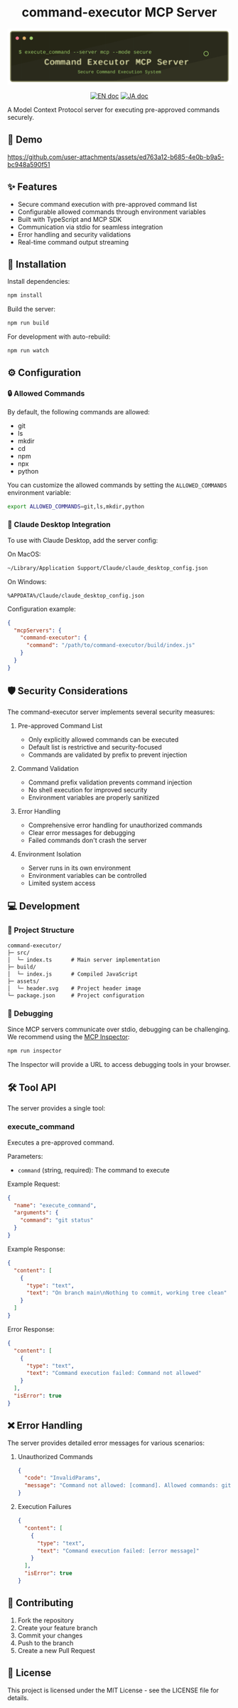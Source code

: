 <div align="center">

# command-executor MCP Server

   <img src="https://raw.githubusercontent.com/Sunwood-ai-labs/command-executor-mcp-server/refs/heads/master/assets/header.svg" alt="Command Executor MCP Server"/>
   
   <a href="README.md"><img src="https://img.shields.io/badge/english-document-white.svg" alt="EN doc"></a>
   <a href="README.ja.md"><img src="https://img.shields.io/badge/ドキュメント-日本語-white.svg" alt="JA doc"/></a>
</div>

A Model Context Protocol server for executing pre-approved commands securely.

## 🎥 Demo

https://github.com/user-attachments/assets/ed763a12-b685-4e0b-b9a5-bc948a590f51

## ✨ Features

- Secure command execution with pre-approved command list
- Configurable allowed commands through environment variables
- Built with TypeScript and MCP SDK
- Communication via stdio for seamless integration
- Error handling and security validations
- Real-time command output streaming

## 🚀 Installation

Install dependencies:
```bash
npm install
```

Build the server:
```bash
npm run build
```

For development with auto-rebuild:
```bash
npm run watch
```

## ⚙️ Configuration

### 🔒 Allowed Commands

By default, the following commands are allowed:
- git
- ls
- mkdir
- cd
- npm
- npx
- python

You can customize the allowed commands by setting the `ALLOWED_COMMANDS` environment variable:

```bash
export ALLOWED_COMMANDS=git,ls,mkdir,python
```

### 🔌 Claude Desktop Integration

To use with Claude Desktop, add the server config:

On MacOS:
```bash
~/Library/Application Support/Claude/claude_desktop_config.json
```

On Windows:
```
%APPDATA%/Claude/claude_desktop_config.json
```

Configuration example:
```json
{
  "mcpServers": {
    "command-executor": {
      "command": "/path/to/command-executor/build/index.js"
    }
  }
}
```

## 🛡️ Security Considerations

The command-executor server implements several security measures:

1. Pre-approved Command List
   - Only explicitly allowed commands can be executed
   - Default list is restrictive and security-focused
   - Commands are validated by prefix to prevent injection

2. Command Validation
   - Command prefix validation prevents command injection
   - No shell execution for improved security
   - Environment variables are properly sanitized

3. Error Handling
   - Comprehensive error handling for unauthorized commands
   - Clear error messages for debugging
   - Failed commands don't crash the server

4. Environment Isolation
   - Server runs in its own environment
   - Environment variables can be controlled
   - Limited system access

## 💻 Development

### 📁 Project Structure

```
command-executor/
├─ src/
│  └─ index.ts      # Main server implementation
├─ build/
│  └─ index.js      # Compiled JavaScript
├─ assets/
│  └─ header.svg    # Project header image
└─ package.json     # Project configuration
```

### 🐛 Debugging

Since MCP servers communicate over stdio, debugging can be challenging. We recommend using the [MCP Inspector](https://github.com/modelcontextprotocol/inspector):

```bash
npm run inspector
```

The Inspector will provide a URL to access debugging tools in your browser.

## 🛠️ Tool API

The server provides a single tool:

### execute_command

Executes a pre-approved command.

Parameters:
- `command` (string, required): The command to execute

Example Request:
```json
{
  "name": "execute_command",
  "arguments": {
    "command": "git status"
  }
}
```

Example Response:
```json
{
  "content": [
    {
      "type": "text",
      "text": "On branch main\nNothing to commit, working tree clean"
    }
  ]
}
```

Error Response:
```json
{
  "content": [
    {
      "type": "text",
      "text": "Command execution failed: Command not allowed"
    }
  ],
  "isError": true
}
```

## ❌ Error Handling

The server provides detailed error messages for various scenarios:

1. Unauthorized Commands
   ```json
   {
     "code": "InvalidParams",
     "message": "Command not allowed: [command]. Allowed commands: git, ls, mkdir, cd, npm, npx, python"
   }
   ```

2. Execution Failures
   ```json
   {
     "content": [
       {
         "type": "text",
         "text": "Command execution failed: [error message]"
       }
     ],
     "isError": true
   }
   ```

## 🤝 Contributing

1. Fork the repository
2. Create your feature branch
3. Commit your changes
4. Push to the branch
5. Create a new Pull Request

## 📄 License

This project is licensed under the MIT License - see the LICENSE file for details.
